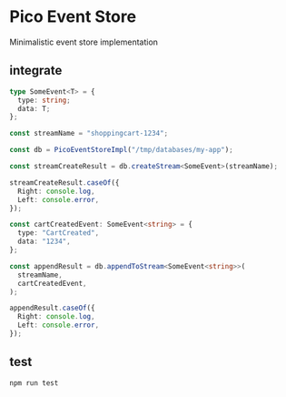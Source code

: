 # Pico Event Store

Minimalistic event store implementation

## integrate

```TypeScript
type SomeEvent<T> = {
  type: string;
  data: T;
};

const streamName = "shoppingcart-1234";

const db = PicoEventStoreImpl("/tmp/databases/my-app");

const streamCreateResult = db.createStream<SomeEvent>(streamName);

streamCreateResult.caseOf({
  Right: console.log,
  Left: console.error,
});

const cartCreatedEvent: SomeEvent<string> = {
  type: "CartCreated",
  data: "1234",
};

const appendResult = db.appendToStream<SomeEvent<string>>(
  streamName,
  cartCreatedEvent,
);

appendResult.caseOf({
  Right: console.log,
  Left: console.error,
});
```

## test

`npm run test`
